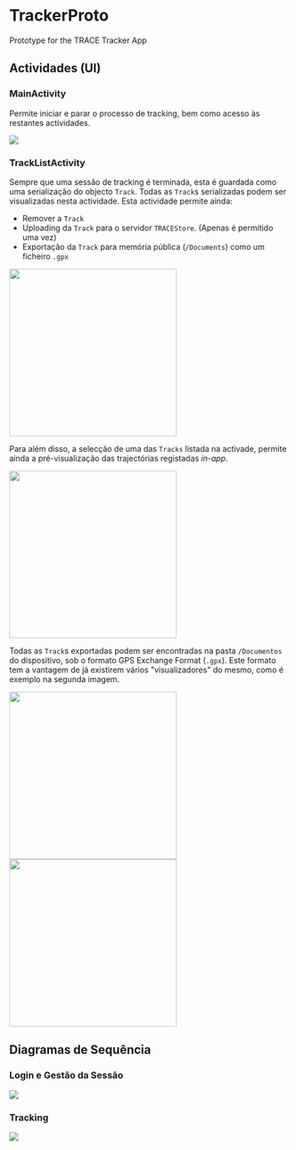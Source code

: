 # TrackerProto
Prototype for the TRACE Tracker App

## Actividades (UI)

### MainActivity

Permite iniciar e parar o processo de tracking, bem como acesso às restantes actividades.

<img src='./resources/img/MainActivity.png'/>

### TrackListActivity

Sempre que uma sessão de tracking é terminada, esta é guardada como uma serialização do
objecto `Track`. Todas as `Track`s serializadas podem ser visualizadas nesta actividade.
Esta actividade permite ainda:

- Remover a `Track`
- Uploading da `Track` para o servidor `TRACEStore`. (Apenas é permitido uma vez)
- Exportação da `Track` para memória pública (`/Documents`) como um ficheiro `.gpx`

<img src='./resources/img/TrackListActivity.png' width='300px'/>

Para além disso, a selecção de uma das `Tracks` listada na activade, permite ainda
a pré-visualização das trajectórias registadas *in-app*.

<img src='./resources/img/TrackPreviewActivity.png' width='300px'/>

Todas as `Track`s exportadas podem ser encontradas na pasta `/Documentos` do dispositivo,
sob o formato GPS Exchange Format (`.gpx`). Este formato tem a vantagem de já existirem
vários "visualizadores" do mesmo, como é exemplo na segunda imagem.

<img src='./resources/img/GPXTracks.png' width='300px'/>

<img src='./resources/img/GPXViewer.png' width='300px'/>

## Diagramas de Sequência

### Login e Gestão da Sessão

<img src='./resources/img/trace_login.png'/>

### Tracking

<img src='./resources/img/tracking.png'/>
